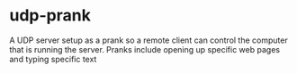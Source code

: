 # udp-prank
A UDP server setup as a prank so a remote client can control the computer that is running the server. Pranks include opening up specific web pages and typing specific text
